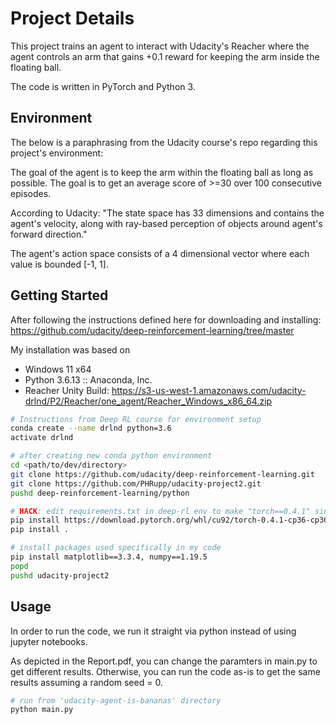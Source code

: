 # Project Details

This project trains an agent to interact with Udacity's Reacher where the agent controls an arm that gains +0.1 reward for keeping the arm inside the floating ball. 

The code is written in PyTorch and Python 3.

## Environment
The below is a paraphrasing from the Udacity course's repo regarding this project's environment:

The goal of the agent is to keep the arm within the floating ball as long as possible. The goal is to get an average score of >=30 over 100 consecutive episodes.

According to Udacity: "The state space has 33 dimensions and contains the agent's velocity, along with ray-based perception of objects around agent's forward direction." 

The agent's action space consists of a 4 dimensional vector where each value is bounded [-1, 1].

## Getting Started

After following the instructions defined here for downloading and installing: https://github.com/udacity/deep-reinforcement-learning/tree/master

My installation was based on 
* Windows 11 x64
* Python 3.6.13 :: Anaconda, Inc.
* Reacher Unity Build: https://s3-us-west-1.amazonaws.com/udacity-drlnd/P2/Reacher/one_agent/Reacher_Windows_x86_64.zip

```bash
# Instructions from Deep RL course for environment setup
conda create --name drlnd python=3.6 
activate drlnd

# after creating new conda python environment
cd <path/to/dev/directory>
git clone https://github.com/udacity/deep-reinforcement-learning.git
git clone https://github.com/PHRupp/udacity-project2.git
pushd deep-reinforcement-learning/python

# HACK: edit requirements.txt in deep-rl env to make "torch==0.4.1" since i couldnt get a working version for 0.4.0
pip install https://download.pytorch.org/whl/cu92/torch-0.4.1-cp36-cp36m-win_amd64.whl
pip install .

# install packages used specifically in my code
pip install matplotlib==3.3.4, numpy==1.19.5
popd
pushd udacity-project2
```

## Usage

In order to run the code, we run it straight via python instead of using jupyter notebooks.

As depicted in the Report.pdf, you can change the paramters in main.py to get different results. Otherwise, you can run the code as-is to get the same results assuming a random seed = 0. 

```python
# run from 'udacity-agent-is-bananas' directory
python main.py
```


